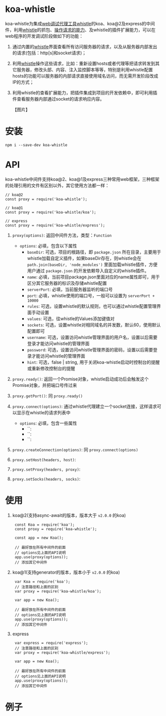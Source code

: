 # koa-whistle

koa-whistle为集成[web调试代理工具whistle](https://github.com/avwo/whistle)的koa、koa@2及express的中间件，利用[whistle](https://github.com/avwo/whistle)的抓包、[操作请求的能力](https://avwo.github.io/whistle/rules/)、及whistle的插件扩展能力，可以在web程序的开发调试阶段做如下的功能：

1. 通过内置的[whistle](https://github.com/avwo/whistle)界面查看所有访问服务器的请求，以及从服务器内部发出的请求(包括：http[s]和socket请求)；
2. 利用[whistle](https://github.com/avwo/whistle)操作这些请求，比如：重新设置hosts或者代理等把请求转发到其它服务器，修改头部、内容、注入监控脚本等等，特别是利用whistle配置hosts的功能可以服务器的内部请求直接使用域名访问，而无需开发阶段改成IP的方式；
3. 利用whistle的查看扩展能力，把插件集成到项目的开发依赖中，即可利用插件查看服务器内部通过socket的请求响应内容。


	【图片】

# 安装

	npm i --save-dev koa-whistle

# API
koa-whistle中间件支持koa@2、koa@1及express三种常用web框架，三种框架的处理引用的文件有区别以外，其它使用方法都一样：

	// koa@2
	const proxy = require('koa-whistle');
	
	// koa@1
	const proxy = require('koa-whistle/koa');

	// express
	const proxy = require('koa-whistle/express');


1. `proxy(options)`: 返回中间件方法，类型：`Function` 
	- `options`: 必填，包含以下属性
		- `baseDir`: 可选，项目的根路径，即 `package.json` 所在目录，主要用于whistle加载自定义插件，如果baseDir存在，则whistle会在 `path.join(baseDir, 'node_modules')` 里面加载whistle插件，方便用户通过 `package.json` 的开发依赖导入自定义的whistle插件。
		- `name`: 必填，当前项目package.json里面对应的name属性即可，用于区分其它服务器的标识及存储whistle配置
		- `serverPort`: 必填，当前服务器监听的端口号
		- `port`: 必填，whistle使用的端口号，一般可以设置为 `serverPort + 10000`
		- `rules`: 可选，设置whistle的默认规则，也可以通过whistle配置管理界面手动设置
		- `values`: 可选，往whistle的Values添加键值对
		- `sockets`: 可选，设置whistle对相同域名的并发数，默认60，使用默认配置即可
		- `username`: 可选，设置访问whistle管理界面的用户名，设置以后需要登录才能访问whistle的管理界面
		- `password`: 可选，设置访问whistle管理界面的密码，设置以后需要登录才能访问whistle的管理界面
		- `hint`: 可选，false | string, 用于关闭koa-whistle启动时控制台的提醒或重新修改控制台的提醒
		 
2. `proxy.ready()`: 返回一个Promise对象，whistle启动成功后会触发这个Promise对象，并把端口号传过来
3. `proxy.getPort()`: 同 `proxy.ready()`
4. `proxy.connect(options)`: 通过whistle代理建立一个socket连接，这样请求可以显示在whistle的请求列表中
	- `options`: 必填，包含一些属性
		- ``: 
		- ``: 
		- ``: 

5. `proxy.createConnection(options)`: 同 `proxy.connect(options)`
6. `proxy.setHost(headers, host)`: 
7. `proxy.setProxy(headers, proxy)`: 
8. `proxy.setSocks(headers, socks)`: 

# 使用

1. koa@2(支持async-await的版本，版本大于 `v2.0.0` 的koa)

		const Koa = require('koa');
		const proxy = require('koa-whistle');
	
		const app = new Koa();
	
		// 最好放在所有中间件的前面
		// options见上面的API说明
		app.use(proxy(options));
		// 添加其它中间件

2. koa@1(支持generator的版本，版本小于 `v2.0.0` 的koa)

		var Koa = require('koa');
		// 注意路径和上面的区别
		var proxy = require('koa-whistle/koa');
	
		var app = new Koa();
	
		// 最好放在所有中间件的前面
		// options见上面的API说明
		app.use(proxy(options));
		// 添加其它中间件

3. express

		var express = require('express');
		// 注意路径和上面的区别
		var proxy = require('koa-whistle/express');
	
		var app = new Koa();
	
		// 最好放在所有中间件的前面
		// options见上面的API说明
		app.use(proxy(options));
		// 添加其它中间件
	
	
# 例子

